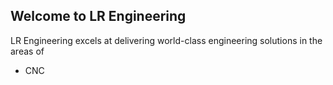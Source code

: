 ## Welcome to LR Engineering

LR Engineering excels at delivering world-class engineering solutions in the areas of 
- CNC 
